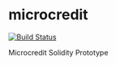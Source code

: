 # microcredit
[![Build Status](https://travis-ci.org/ilyakmet/microcredit.svg?branch=master)](https://travis-ci.org/ilyakmet/microcredit)

 Microcredit Solidity Prototype
